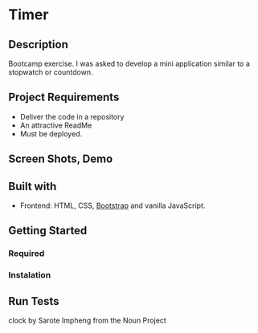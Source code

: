 # Timer

## Description

Bootcamp exercise. I was asked to develop a mini application similar to a stopwatch or countdown.

## Project Requirements

- Deliver the code in a repository
- An attractive ReadMe
- Must be deployed.

<!-- write something about date obj link to mdn -->

## Screen Shots, Demo

## Built with

- Frontend: HTML, CSS, [Bootstrap](https://getbootstrap.com/) and vanilla JavaScript.

## Getting Started

### Required

### Instalation

## Run Tests


clock by Sarote Impheng from the Noun Project
